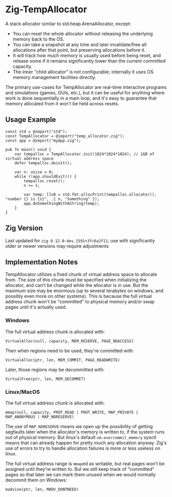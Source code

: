 # Zig-TempAllocator

A stack allocator similar to std.heap.ArenaAllocator, except:

- You can reset the whole allocator without releasing the underlying memory back to the OS.
- You can take a snapshot at any time and later invalidate/free all allocations after that point, but preserving allocations before it.
- It will track how much memory is usually used before being reset, and release some if it remains significantly lower than the current committed capacity.
- The inner "child allocator" is not configurable; internally it uses OS memory management facilities directly.

The primary use-cases for TempAllocator are real-time interactive programs and simulations (games, GUIs, etc.), but it can be useful for anything where work is done sequentially in a main loop, and it's easy to guarantee that memory allocated from it won't be held across resets.

## Usage Example

    const std = @import("std");
    const TempAllocator = @import("temp_allocator.zig");
    const app = @import("myApp.zig");

    pub fn main() void {
        var tempalloc = TempAllocator.init(1024*1024*1024); // 1GB of virtual address space
        defer tempalloc.deinit();

        var n: usize = 0;
        while (!app.shouldExit()) {
            tempalloc.reset();
            n += 1;

            var temp: []u8 = std.fmt.allocPrint(tempalloc.allocator(), "number {} is {s}", .{ n, "Something" });
            app.doSomethingWithAString(temp);
        }
    }

## Zig Version

Last updated for `zig 0.12.0-dev.1591+3fc6a2f11`; use with significantly older or newer versions may require adjustments

## Implementation Notes

TempAllocator utilizes a fixed chunk of virtual address space to allocate from.  The size of this chunk must be specified when initializing the allocator, and can't be changed while the allocator is in use.  But the maximum size may be enormous (up to several terabytes on windows, and possibly even more on other systems).  This is because the full virtual address chunk won't be "committed" to physical memory and/or swap pages until it's actually used.

### Windows
The full virtual address chunk is allocated with:

    VirtualAlloc(null, capacity, MEM_RESERVE, PAGE_NOACCESS)

Then when regions need to be used, they're committed with:

    VirtualAlloc(ptr, len, MEM_COMMIT, PAGE_READWRITE)

Later, those regions may be decommitted with:

    VirtualFree(ptr, len, MEM_DECOMMIT)

### Linux/MacOS
The full virtual address chunk is allocated with:

    mmap(null, capacity, PROT_READ | PROT_WRITE, MAP_PRIVATE | MAP_ANONYMOUS | MAP_NORESERVE)

The use of `MAP_NORESERVE` means we open up the possibility of getting segfaults later when the allocator's memory is written to, if the system runs out of physical memory.  But linux's default `vm.overcommit_memory` sysctl means that can already happen for pretty much any allocation anyway.  Zig's use of errors to try to handle allocation failures is more or less useless on linux.

The full virtual address range is `mmap`ed as writable, but real pages won't be assigned until they're written to.  But we still keep track of "committed" pages so that later we can mark them unused when we would normally decommit them on Windows:

    madvise(ptr, len, MADV_DONTNEED)

